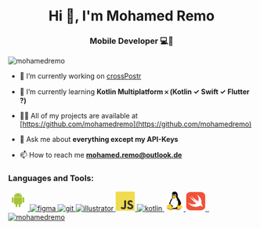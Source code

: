 <h1 align="center">Hi 👋, I'm Mohamed Remo</h1>
<h3 align="center">Mobile Developer 💻📲</h3>

<p align="left"> <img src="https://komarev.com/ghpvc/?username=mohamedremo&label=Profile%20views&color=0e75b6&style=flat" alt="mohamedremo" /> </p>

- 🔭 I’m currently working on [crossPostr](https://github.com/mohamedremo)

- 🌱 I’m currently learning **Kotlin Multiplatform 𐄂 (Kotlin ✓ Swift ✓ Flutter ?)**

- 👨‍💻 All of my projects are available at [https://github.com/mohamedremo](https://github.com/mohamedremo)

- 💬 Ask me about **everything except my API-Keys**

- 📫 How to reach me **mohamed.remo@outlook.de**


<h3 align="left">Languages and Tools:</h3>
<p align="left"> <a href="https://developer.android.com" target="_blank" rel="noreferrer"> <img src="https://raw.githubusercontent.com/devicons/devicon/master/icons/android/android-original-wordmark.svg" alt="android" width="40" height="40"/> </a> <a href="https://www.figma.com/" target="_blank" rel="noreferrer"> <img src="https://www.vectorlogo.zone/logos/figma/figma-icon.svg" alt="figma" width="40" height="40"/> </a> <a href="https://git-scm.com/" target="_blank" rel="noreferrer"> <img src="https://www.vectorlogo.zone/logos/git-scm/git-scm-icon.svg" alt="git" width="40" height="40"/> </a> <a href="https://www.adobe.com/in/products/illustrator.html" target="_blank" rel="noreferrer"> <img src="https://www.vectorlogo.zone/logos/adobe_illustrator/adobe_illustrator-icon.svg" alt="illustrator" width="40" height="40"/> </a> <a href="https://developer.mozilla.org/en-US/docs/Web/JavaScript" target="_blank" rel="noreferrer"> <img src="https://raw.githubusercontent.com/devicons/devicon/master/icons/javascript/javascript-original.svg" alt="javascript" width="40" height="40"/> </a> <a href="https://kotlinlang.org" target="_blank" rel="noreferrer"> <img src="https://www.vectorlogo.zone/logos/kotlinlang/kotlinlang-icon.svg" alt="kotlin" width="40" height="40"/> </a> <a href="https://www.linux.org/" target="_blank" rel="noreferrer"> <img src="https://raw.githubusercontent.com/devicons/devicon/master/icons/linux/linux-original.svg" alt="linux" width="40" height="40"/> </a> <a href="https://www.photoshop.com/en" target="_blank" rel="noreferrer">   <a href="https://developer.apple.com/swift/" target="_blank" rel="noreferrer"> <img src="https://raw.githubusercontent.com/devicons/devicon/master/icons/swift/swift-original.svg" alt="swift" width="40" height="40"/> </a> <a href="https://unrealengine.com/" target="_blank" rel="noreferrer"> <img 

<p>&nbsp;<img align="center" src="https://github-readme-stats.vercel.app/api?username=mohamedremo&show_icons=true&locale=en" alt="mohamedremo" /></p>
